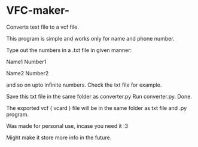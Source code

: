 # VFC-maker-
Converts text file to a vcf file.

This program is simple and works only for name and phone number. 

Type out the numbers in a .txt file in given manner:

Name1
Number1

Name2
Number2

and so on upto infinite numbers.
Check the txt file for example.

Save this txt file in the same folder as converter.py
Run converter.py.
Done.

The exported vcf ( vcard ) file will be in the same folder as txt file and .py program.

Was made for personal use, incase you need it :3

Might make it store more info in the future.

